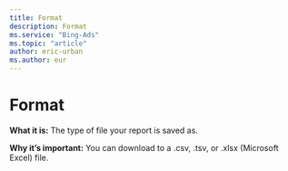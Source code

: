```yaml
---
title: Format
description: Format
ms.service: "Bing-Ads"
ms.topic: "article"
author: eric-urban
ms.author: eur
---
```


# Format

**What it is:** The type of file your report is saved as.

**Why it’s important:**     You can download to a .csv, .tsv, or .xlsx (Microsoft Excel) file.


